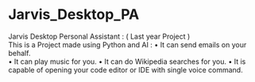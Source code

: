 # Jarvis_Desktop_PA
 Jarvis Desktop Personal Assistant : ( Last year Project )  
 This is a Project made using Python and AI : 
 • It can send emails on your behalf.  
 • It can play music for you. 
 • It can do Wikipedia searches for you. 
 • It is capable of opening your code editor or IDE with single voice  command.
